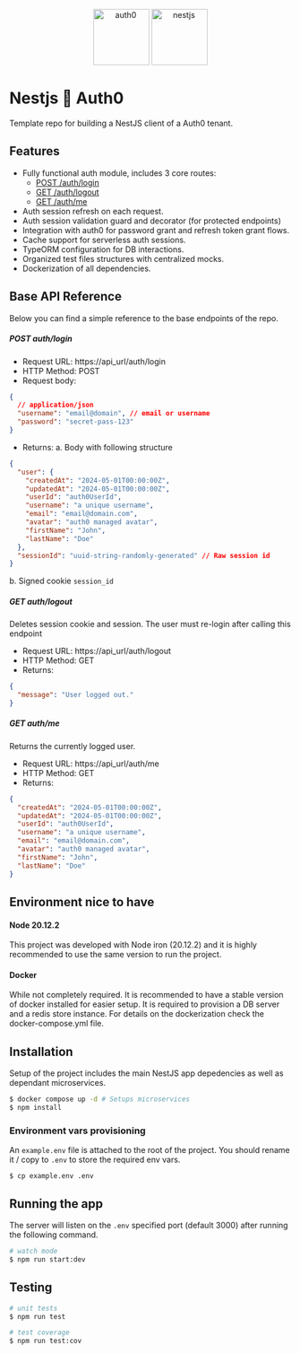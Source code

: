 <p align="center">
<img width="100px" alt="auth0" src="https://github.com/M-Ivan/nestjs-auth0/assets/72365253/228a22d3-37ab-4a1c-ac7b-0155893c508e"/> <img width="100px" alt="nestjs" src="https://github.com/M-Ivan/nestjs-auth0/assets/72365253/1fff224e-6d4a-4b98-9d82-870c15e23449" />
</p>

# Nestjs 🤝 Auth0

Template repo for building a NestJS client of a Auth0 tenant.

## Features

- Fully functional auth module, includes 3 core routes:
  - [POST /auth/login](#post-authlogin)
  - [GET /auth/logout](#get-authlogout)
  - [GET /auth/me](#get-authme)
- Auth session refresh on each request.
- Auth session validation guard and decorator (for protected endpoints)
- Integration with auth0 for password grant and refresh token grant flows.
- Cache support for serverless auth sessions.
- TypeORM configuration for DB interactions.
- Organized test files structures with centralized mocks.
- Dockerization of all dependencies.

## Base API Reference

Below you can find a simple reference to the base endpoints of the repo.

##### POST auth/login

- Request URL: https://api_url/auth/login
- HTTP Method: POST
- Request body:

```json
{
  // application/json
  "username": "email@domain", // email or username
  "password": "secret-pass-123"
}
```

- Returns:
  a. Body with following structure

```json
{
  "user": {
    "createdAt": "2024-05-01T00:00:00Z",
    "updatedAt": "2024-05-01T00:00:00Z",
    "userId": "auth0UserId",
    "username": "a unique username",
    "email": "email@domain.com",
    "avatar": "auth0 managed avatar",
    "firstName": "John",
    "lastName": "Doe"
  },
  "sessionId": "uuid-string-randomly-generated" // Raw session id
}
```

b. Signed cookie `session_id`

##### GET auth/logout

Deletes session cookie and session. The user must re-login after calling this endpoint

- Request URL: https://api_url/auth/logout
- HTTP Method: GET
- Returns:

```json
{
  "message": "User logged out."
}
```

##### GET auth/me

Returns the currently logged user.

- Request URL: https://api_url/auth/me
- HTTP Method: GET
- Returns:

```json
{
  "createdAt": "2024-05-01T00:00:00Z",
  "updatedAt": "2024-05-01T00:00:00Z",
  "userId": "auth0UserId",
  "username": "a unique username",
  "email": "email@domain.com",
  "avatar": "auth0 managed avatar",
  "firstName": "John",
  "lastName": "Doe"
}
```

## Environment nice to have

#### Node 20.12.2

This project was developed with Node iron (20.12.2) and it is highly recommended to use the same version to run the project.

#### Docker

While not completely required. It is recommended to have a stable version of docker installed for easier setup. It is required to provision a DB server and a redis store instance. For details on the dockerization check the docker-compose.yml file.

## Installation

Setup of the project includes the main NestJS app depedencies as well as dependant microservices.

```bash
$ docker compose up -d # Setups microservices
$ npm install
```

### Environment vars provisioning

An `example.env` file is attached to the root of the project. You should rename it / copy to `.env` to store the required env vars.

```
$ cp example.env .env
```

## Running the app

The server will listen on the `.env` specified port (default 3000) after running the following command.

```bash
# watch mode
$ npm run start:dev
```

## Testing

```bash
# unit tests
$ npm run test

# test coverage
$ npm run test:cov
```
